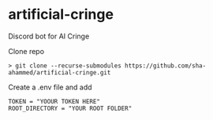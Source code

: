 # artificial-cringe
Discord bot for AI Cringe

Clone repo

```
> git clone --recurse-submodules https://github.com/sha-ahammed/artificial-cringe.git
```

Create a .env file and add

```
TOKEN = "YOOUR TOKEN HERE"
ROOT_DIRECTORY = "YOUR ROOT FOLDER"
```

